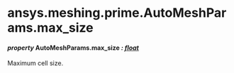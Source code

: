 # ansys.meshing.prime.AutoMeshParams.max_size

#### *property* AutoMeshParams.max_size *: [float](https://docs.python.org/3.11/library/functions.html#float)*

Maximum cell size.

<!-- !! processed by numpydoc !! -->

